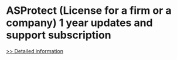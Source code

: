 # ASProtect (License for a firm or a company) 1 year updates and support subscription
[>> Detailed information](https://secure.shareit.com/shareit/product.html?productid=300179360&affiliateid=200057808)
